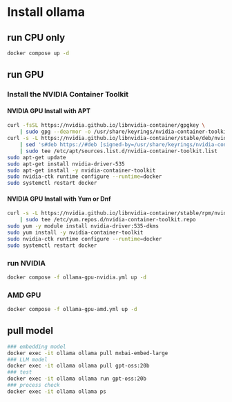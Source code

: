 # Install ollama

## run CPU only

~~~bash
docker compose up -d
~~~

## run GPU

### Install the NVIDIA Container Toolkit

#### NVIDIA GPU Install with APT

~~~bash
curl -fsSL https://nvidia.github.io/libnvidia-container/gpgkey \
    | sudo gpg --dearmor -o /usr/share/keyrings/nvidia-container-toolkit-keyring.gpg
curl -s -L https://nvidia.github.io/libnvidia-container/stable/deb/nvidia-container-toolkit.list \
    | sed 's#deb https://#deb [signed-by=/usr/share/keyrings/nvidia-container-toolkit-keyring.gpg] https://#g' \
    | sudo tee /etc/apt/sources.list.d/nvidia-container-toolkit.list
sudo apt-get update
sudo apt-get install nvidia-driver-535
sudo apt-get install -y nvidia-container-toolkit
sudo nvidia-ctk runtime configure --runtime=docker
sudo systemctl restart docker
~~~

#### NVIDIA GPU Install with Yum or Dnf

~~~bash
curl -s -L https://nvidia.github.io/libnvidia-container/stable/rpm/nvidia-container-toolkit.repo \
    | sudo tee /etc/yum.repos.d/nvidia-container-toolkit.repo
sudo yum -y module install nvidia-driver:535-dkms
sudo yum install -y nvidia-container-toolkit
sudo nvidia-ctk runtime configure --runtime=docker
sudo systemctl restart docker
~~~

### run NVIDIA

~~~bash
docker compose -f ollama-gpu-nvidia.yml up -d
~~~

### AMD GPU

~~~bash
docker compose -f ollama-gpu-amd.yml up -d
~~~

## pull model

~~~bash
### embedding model
docker exec -it ollama ollama pull mxbai-embed-large
### LLM model
docker exec -it ollama ollama pull gpt-oss:20b
### test
docker exec -it ollama ollama run gpt-oss:20b
### process check
docker exec -it ollama ollama ps
~~~
